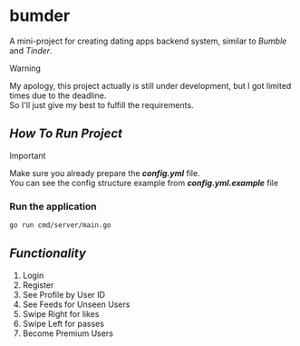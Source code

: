 # bumder
A mini-project for creating dating apps backend system, 
similar to *Bumble* and *Tinder*.

> [!WARNING]  
 My apology, this project actually is still under development, but I got limited times due to the deadline.   
 So I'll just give my best to fulfill the requirements.

## *How To Run Project*
> [!IMPORTANT]  
  Make sure you already prepare the ***config.yml*** file.  
  You can see the config structure example from ***config.yml.example*** file

### Run the application
```bash
go run cmd/server/main.go
```

## *Functionality*
1. Login
2. Register
3. See Profile by User ID
4. See Feeds for Unseen Users
5. Swipe Right for likes
6. Swipe Left for passes
7. Become Premium Users

